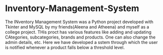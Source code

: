 # Inventory-Management-System

The INventory Management System was a Python project developed with Tkinter and MySQL by my friends(Aleena and Atheena) and myself as a college project. THis proct has various features like adding and updating CAtegories, subcategories, brands and products. One can also change the admin details, etc. Here we have developed a sstem through which the user is notified whenever a product falls below a threshold level.
